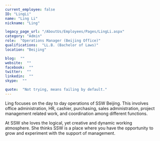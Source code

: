 ```yaml
---
current_employee: false
ID: "LingLi"
name: "Ling Li"
nickname: "Ling"

legacy_page_url: "/AboutUs/Employees/Pages/LingLi.aspx"
category: "Admin"
role:  "Operations Manager (Beijing Office)"
qualifications:  "LL.B. (Bachelor of Laws)"
location: "Beijing"

blog:  ""
website:  ""
facebook:  ""
twitter:  ""
linkedin:  ""
skype:  ""

quote:  "Not trying, means failing by default."
---
```


Ling focuses on the day to day operations of SSW Beijing. This involves office administration, HR, cashier, purchasing, sales administration, project management related work, and coordination among different functions.  

 At SSW she loves the logical, yet creative and dynamic working atmosphere. She thinks SSW is a place where you have the opportunity to grow and experiment with the support of management.